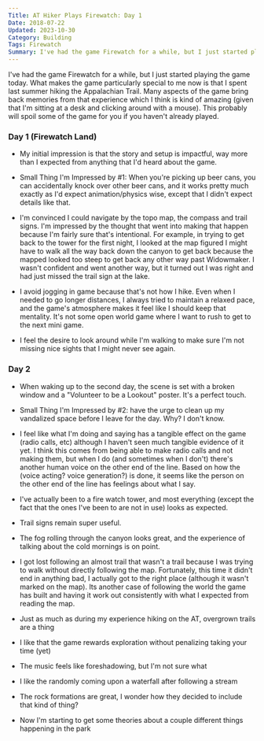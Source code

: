 ```yaml
---
Title: AT Hiker Plays Firewatch: Day 1
Date: 2018-07-22
Updated: 2023-10-30
Category: Building
Tags: Firewatch
Summary: I've had the game Firewatch for a while, but I just started playing the game today. What makes the game particularly special to me now is that I spent last summer hiking the Appalachian Trail. Many aspects of the game bring back memories from that experience which I think is kind of amazing. This probably will spoil some of the game for you if you haven't already played. Day 1!
---
```


I've had the game Firewatch for a while, but I just started playing the game
today. What makes the game particularly special to me now is that I spent last
summer hiking the Appalachian Trail. Many
aspects of the game bring back memories from that experience which I think is
kind of amazing (given that I'm sitting at a desk and clicking around with a
mouse). This probably will spoil some of the game for you if you haven't already
played.

### Day 1 (Firewatch Land)

- My initial impression is that the story and setup is impactful, way more
than I expected from anything that I'd heard about the game.

- Small Thing I'm Impressed by #1: When you're picking up beer cans, you can
accidentally knock over other beer cans, and it works pretty much exactly as I'd
expect animation/physics wise, except that I didn't expect details like that.

- I'm convinced I could navigate by the topo map, the compass and trail signs.
I'm impressed by the thought that went into making that happen because I'm
fairly sure that's intentional. For example, in trying to get back to the tower
for the first night, I looked at the map figured I might have to walk all the
way back down the canyon to get back because the mapped looked too steep to get
back any other way past Widowmaker. I wasn't confident and went another way,
but it turned out I was right and had just missed the trail sign at the lake.

- I avoid jogging in game because that's not how I hike. Even when I
needed to go longer distances, I always tried to maintain a relaxed pace, and
the game's atmosphere makes it feel like I should keep that mentality. It's not
some open world game where I want to rush to get to the next mini game.

- I feel the desire to look around while I'm walking to make sure I'm not
missing nice sights that I might never see again.

### Day 2

- When waking up to the second day, the scene is set with a broken window and a
"Volunteer to be a Lookout" poster. It's a perfect touch.

- Small Thing I'm Impressed by #2: have the urge to clean up my vandalized space
before I leave for the day. Why? I don't know.

- I feel like what I'm doing and saying has a tangible effect on the game
(radio calls, etc) although I haven't seen much tangible evidence of it yet. I
think this comes from being able to make radio calls and not making them, but 
when I do (and sometimes when I don't) there's another human voice on the other
end of the line. Based on how the (voice acting? voice generation?) is done,
it seems like the person on the other end of the line has feelings about what I
say.

- I've actually been to a fire watch tower, and most everything (except the fact
that the ones I've been to are not in use) looks as expected.

- Trail signs remain super useful.

- The fog rolling through the canyon looks great, and the experience of talking
about the cold mornings is on point.

- I got lost following an almost trail that wasn't a trail because I was trying
to walk without directly following the map. Fortunately, this time it didn't end
in anything bad, I actually got to the right place (although it wasn't marked on
the map). Its another case of following the world the game has built and having
it work out consistently with what I expected from reading the map.

- Just as much as during my experience hiking on the AT, overgrown trails are a
thing

- I like that the game rewards exploration without penalizing taking your time
(yet)

- The music feels like foreshadowing, but I'm not sure what

- I like the randomly coming upon a waterfall after following a stream

- The rock formations are great, I wonder how they decided to include that kind
of thing?

- Now I'm starting to get some theories about a couple different things
happening in the park   
